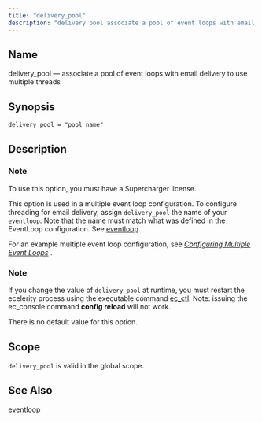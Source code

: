 ```yaml
---
title: "delivery_pool"
description: "delivery pool associate a pool of event loops with email delivery to use multiple threads delivery pool pool name To use this option you must have a Supercharger license This option is used in a multiple event loop configuration To configure threading for email delivery assign delivery pool the name..."
---
```


<a name="config.ref.delivery_pool"></a> 
## Name

delivery_pool — associate a pool of event loops with email delivery to use multiple threads

## Synopsis

`delivery_pool = "pool_name"`

<a name="idp24212000"></a> 
## Description

### Note

To use this option, you must have a Supercharger license.

This option is used in a multiple event loop configuration. To configure threading for email delivery, assign `delivery_pool` the name of your `eventloop`. Note that the name must match what was defined in the EventLoop configuration. See [eventloop](/momentum/4/config/ref-eventloop).

For an example multiple event loop configuration, see [*Configuring Multiple Event Loops*](/momentum/4/multi-event-loops) .

### Note

If you change the value of `delivery_pool` at runtime, you must restart the ecelerity process using the executable command [ec_ctl](/momentum/4/executable/ec-ctl). Note: issuing the ec_console command **config reload**        will not work.

There is no default value for this option.

<a name="idp24220448"></a> 
## Scope

`delivery_pool` is valid in the global scope.

<a name="idp24222256"></a> 
## See Also

[eventloop](/momentum/4/config/ref-eventloop)